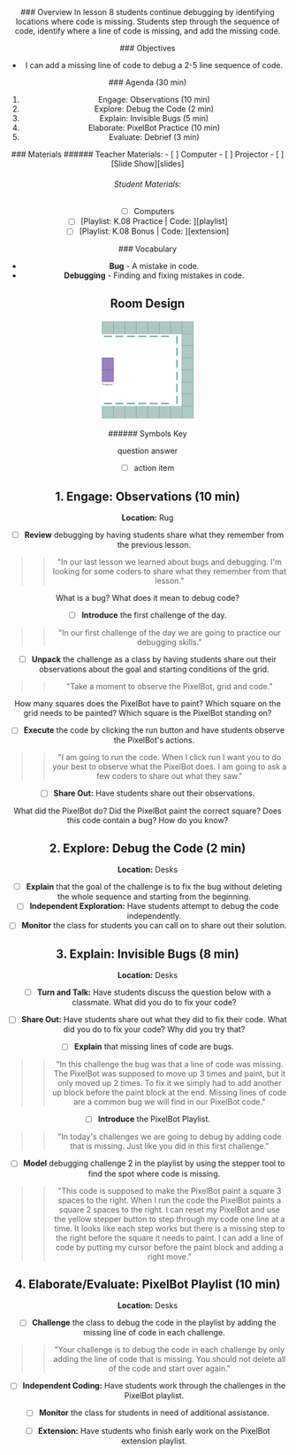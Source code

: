 <header class='header' title='Invisible Bugs' subtitle='Lesson 08'/>

<notable>
<iconp src='/icons/activity.png'>### Overview</iconp>
In lesson 8 students continue debugging by identifying locations where code is missing. Students step through the sequence of code, identify where a line of code is missing, and add the missing code.


<iconp src='/icons/objectives.png'>### Objectives</iconp>
- I can add a missing line of code to debug a 2-5 line sequence of code.

<iconp src='/icons/agenda.png'>### Agenda (30 min)</iconp>
1. Engage: Observations (10 min)
1. Explore: Debug the Code (2 min)
1. Explain: Invisible Bugs (5 min)
1. Elaborate: PixelBot Practice (10 min)
1. Evaluate: Debrief (3 min)

<note>
<iconp src='/icons/materials.png'>### Materials</iconp>
###### Teacher Materials:
- [ ] Computer
- [ ] Projector
- [ ] [Slide Show][slides]

###### Student Materials:
- [ ] Computers
- [ ] [Playlist: K.08 Practice | Code: ][playlist]
- [ ] [Playlist: K.08 Bonus | Code: ][extension]

<iconp src='/icons/vocab.png'>### Vocabulary</iconp>
- **Bug** - A mistake in code.
- **Debugging** - Finding and fixing mistakes in code.

</note>

<pagebreak/>

## Room Design

![room](/images/layout-online.png)

<note borderLeft='2px solid green' mt='2em'>
###### Symbols Key

<iconp ml='1.65em' type='question'>question</iconp>
<iconp ml='1.65em' type='answer'>answer</iconp>
- [ ] action item
</note>

<pagebreak/>

## 1. Engage: Observations (10 min)
**Location:** Rug

- [ ] **Review** debugging by having students share what they remember from the previous lesson.
>>"In our last lesson we learned about bugs and debugging. I'm looking for some coders to share what they remember from that lesson."

<iconp type='question'>What is a bug?</iconp>
<iconp type='question'>What does it mean to debug code?</iconp>

- [ ] **Introduce** the first challenge of the day.
>>"In our first challenge of the day we are going to practice our debugging skills."

- [ ] **Unpack** the challenge as a class by having students share out their observations about the goal and starting conditions of the grid.
>> "Take a moment to observe the PixelBot, grid and code."

<iconp type='question'>How many squares does the PixelBot have to paint?</iconp>
<iconp type='question'>Which square on the grid needs to be painted?</iconp>
<iconp type='question'>Which square is the PixelBot standing on?</iconp>

- [ ] **Execute** the code by clicking the run button and have students observe the PixelBot's actions.
>>"I am going to run the code. When I click run I want you to do your best to observe what the PixelBot does. I am going to ask a few coders to share out what they saw."

- [ ] **Share Out:** Have students share out their observations.

<iconp type='question'>What did the PixelBot do?</iconp>
<iconp type='question'>Did the PixelBot paint the correct square?</iconp>
<iconp type='question'>Does this code contain a bug? How do you know?</iconp>

## 2. Explore: Debug the Code (2 min)
**Location:** Desks

- [ ] **Explain** that the goal of the challenge is to fix the bug without deleting the whole sequence and starting from the beginning.
- [ ] **Independent Exploration:** Have students attempt to debug the code independently.
- [ ] **Monitor** the class for students you can call on to share out their solution.

## 3. Explain: Invisible Bugs (8 min)
**Location:** Desks

- [ ] **Turn and Talk:** Have students discuss the question below with a classmate.
<iconp type='question'>What did you do to fix your code?</iconp>

- [ ] **Share Out:** Have students share out what they did to fix their code.
<iconp type='question'>What did you do to fix your code?</iconp>
<iconp type='question'>Why did you try that?</iconp>

- [ ] **Explain** that missing lines of code are bugs.
>>"In this challenge the bug was that a line of code was missing. The PixelBot was supposed to move up 3 times and paint, but it only moved up 2 times. To fix it we simply had to add another up block before the paint block at the end. Missing lines of code are a common bug we will find in our PixelBot code."

- [ ] **Introduce** the PixelBot Playlist.
>>"In today's challenges we are going to debug by adding code that is missing. Just like you did in this first challenge."

- [ ] **Model** debugging challenge 2 in the playlist by using the stepper tool to find the spot where code is missing.
>>"This code is supposed to make the PixelBot paint a square 3 spaces to the right. When I run the code the PixelBot paints a square 2 spaces to the right. I can reset my PixelBot and use the yellow stepper button to step through my code one line at a time. It looks like each step works but there is a missing step to the right before the square it needs to paint. I can add a line of code by putting my cursor before the paint block and adding a right move."

## 4. Elaborate/Evaluate: PixelBot Playlist (10 min)
**Location:** Desks

- [ ] **Challenge** the class to debug the code in the playlist by adding the missing line of code in each challenge.
>>"Your challenge is to debug the code in each challenge by only adding the line of code that is missing. You should not delete all of the code and start over again."

- [ ] **Independent Coding:** Have students work through the challenges in the PixelBot playlist.

- [ ] **Monitor** the class for students in need of additional assistance.

- [ ] **Extension:** Have students who finish early work on the PixelBot extension playlist.
</notable>

[slides]: https://drive.google.com/open?id=1IwVOHMYVf70ufkcV6VDYb_3zTMmmD_tub-2dxD98avY
